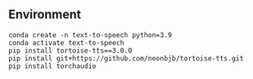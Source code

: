 ## Environment
```commandline
conda create -n text-to-speech python=3.9
conda activate text-to-speech
pip install tortoise-tts==3.0.0
pip install git+https://github.com/neonbjb/tortoise-tts.git
pip install torchaudio
```